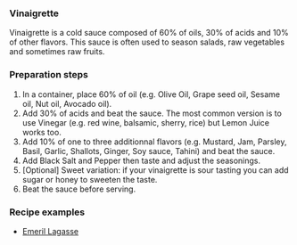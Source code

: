 ### Vinaigrette

Vinaigrette is a cold sauce composed of 60% of oils, 30% of acids and 10% of other flavors.
This sauce is often used to season salads, raw vegetables and sometimes raw fruits.

### Preparation steps
1. In a container, place 60% of oil (e.g. Olive Oil, Grape seed oil, Sesame oil, Nut oil, Avocado oil).
2. Add 30% of acids and beat the sauce. The most common version is to use Vinegar (e.g. red wine, balsamic, sherry, rice) but Lemon Juice works too.
3. Add 10% of one to three additionnal flavors (e.g. Mustard, Jam, Parsley, Basil, Garlic, Shallots, Ginger, Soy sauce, Tahini) and beat the sauce.
4. Add Black Salt and Pepper then taste and adjust the seasonings.
5. [Optional] Sweet variation: if your vinaigrette is sour tasting you can add sugar or honey to sweeten the taste.
6. Beat the sauce before serving.

### Recipe examples

* [Emeril Lagasse](http://www.foodnetwork.com/recipes/emeril-lagasse/simple-balsamic-vinaigrette-recipe.html)